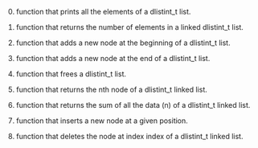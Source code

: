 0.	function that prints all the elements of a dlistint_t list.

1.	 function that returns the number of elements in a linked dlistint_t list.

2.	 function that adds a new node at the beginning of a dlistint_t list.

3.	 function that adds a new node at the end of a dlistint_t list.

4.	 function that frees a dlistint_t list.

5.	 function that returns the nth node of a dlistint_t linked list.

6.	 function that returns the sum of all the data (n) of a dlistint_t linked list.

7.	 function that inserts a new node at a given position.

8.	 function that deletes the node at index index of a dlistint_t linked list. 
